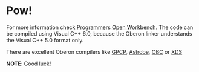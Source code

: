 # Pow!
For more information check [Programmers Open Workbench](http://www.fim.uni-linz.ac.at/pow/pow.htm).
The code can be compiled using Visual C++ 6.0, because the Oberon linker understands the
Visual C++ 5.0 format only.

There are excellent Oberon compilers like [GPCP](https://github.com/k-john-gough/gpcp), [Astrobe](http://www.astrobe.com), [OBC](http://spivey.oriel.ox.ac.uk/corner/Oxford_Oberon-2_compiler) or
[XDS](https://www.excelsior-usa.com/xds.html)

**NOTE**: Good luck!
